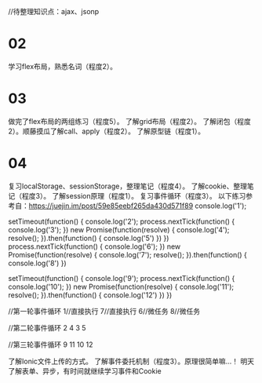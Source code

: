 //待整理知识点：ajax、jsonp

# 02
学习flex布局，熟悉名词（程度2）。

# 03
做完了flex布局的两组练习（程度5）。
了解grid布局（程度2）。
了解闭包（程度2）。顺藤摸瓜了解call、apply（程度2）。
了解原型链（程度1）。

# 04
复习localStorage、sessionStorage，整理笔记（程度4）。
了解cookie、整理笔记（程度3）。
了解session原理（程度1）。
复习事件循环（程度3）。
以下练习参考自：https://juejin.im/post/59e85eebf265da430d571f89
console.log('1');

setTimeout(function() {
    console.log('2');
    process.nextTick(function() {
        console.log('3');
    })
    new Promise(function(resolve) {
        console.log('4');
        resolve();
    }).then(function() {
        console.log('5')
    })
})
process.nextTick(function() {
    console.log('6');
})
new Promise(function(resolve) {
    console.log('7');
    resolve();
}).then(function() {
    console.log('8')
})

setTimeout(function() {
    console.log('9');
    process.nextTick(function() {
        console.log('10');
    })
    new Promise(function(resolve) {
        console.log('11');
        resolve();
    }).then(function() {
        console.log('12')
    })
})


//第一轮事件循环
1//直接执行
7//直接执行
6//微任务
8//微任务

//第二轮事件循环
2
4
3
5

//第三轮事件循环
9
11
10
12

了解Ionic文件上传的方式。
了解事件委托机制（程度3）。原理很简单嘛...！
明天了解表单、异步，有时间就继续学习事件和Cookie